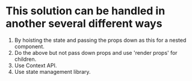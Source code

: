 # This solution can be handled in another several different ways

1. By hoisting the state and passing the props down as this for a nested component.
2. Do the above but not pass down props and use 'render props' for children.
3. Use Context API.
4. Use state management library.
